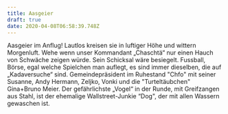 ```yaml
---
title: Aasgeier
draft: true
date: 2020-04-08T06:58:39.748Z
---
```

Aasgeier im Anflug! Lautlos kreisen sie in luftiger Höhe und wittern Morgenluft. Wehe wenn unser Kommandant „Chaschtä“ nur einen Hauch von Schwäche zeigen würde. Sein Schicksal wäre besiegelt. Fussball, Börse, egal welche Spielchen man auflegt, es sind immer dieselben, die auf „Kadaversuche“ sind. Gemeindepräsident im Ruhestand "Chfo" mit seiner Susanne, Andy Hermann, Zeljko, Vonki und die "Turteltäubchen" Gina+Bruno Meier. Der gefährlichste „Vogel“ in der Runde, mit Greifzangen aus Stahl, ist der ehemalige Wallstreet-Junkie “Dog", der mit allen Wassern gewaschen ist.